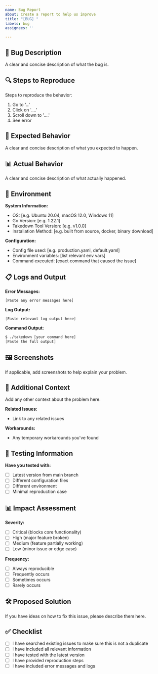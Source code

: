 ```yaml
---
name: Bug Report
about: Create a report to help us improve
title: "[BUG] "
labels: bug
assignees: ''

---
```


## 🐛 Bug Description

A clear and concise description of what the bug is.

## 🔍 Steps to Reproduce

Steps to reproduce the behavior:
1. Go to '...'
2. Click on '....'
3. Scroll down to '....'
4. See error

## 🎯 Expected Behavior

A clear and concise description of what you expected to happen.

## 📊 Actual Behavior

A clear and concise description of what actually happened.

## 📱 Environment

**System Information:**
- OS: [e.g. Ubuntu 20.04, macOS 12.0, Windows 11]
- Go Version: [e.g. 1.22.1]
- Takedown Tool Version: [e.g. v1.0.0]
- Installation Method: [e.g. built from source, docker, binary download]

**Configuration:**
- Config file used: [e.g. production.yaml, default.yaml]
- Environment variables: [list relevant env vars]
- Command executed: [exact command that caused the issue]

## 📋 Logs and Output

**Error Messages:**
```
[Paste any error messages here]
```

**Log Output:**
```
[Paste relevant log output here]
```

**Command Output:**
```bash
$ ./takedown [your command here]
[Paste the full output]
```

## 🖼️ Screenshots

If applicable, add screenshots to help explain your problem.

## 🔗 Additional Context

Add any other context about the problem here.

**Related Issues:**
- Link to any related issues

**Workarounds:**
- Any temporary workarounds you've found

## 🧪 Testing Information

**Have you tested with:**
- [ ] Latest version from main branch
- [ ] Different configuration files
- [ ] Different environment
- [ ] Minimal reproduction case

## 📊 Impact Assessment

**Severity:**
- [ ] Critical (blocks core functionality)
- [ ] High (major feature broken)
- [ ] Medium (feature partially working)
- [ ] Low (minor issue or edge case)

**Frequency:**
- [ ] Always reproducible
- [ ] Frequently occurs
- [ ] Sometimes occurs
- [ ] Rarely occurs

## 🛠️ Proposed Solution

If you have ideas on how to fix this issue, please describe them here.

## ✅ Checklist

- [ ] I have searched existing issues to make sure this is not a duplicate
- [ ] I have included all relevant information
- [ ] I have tested with the latest version
- [ ] I have provided reproduction steps
- [ ] I have included error messages and logs